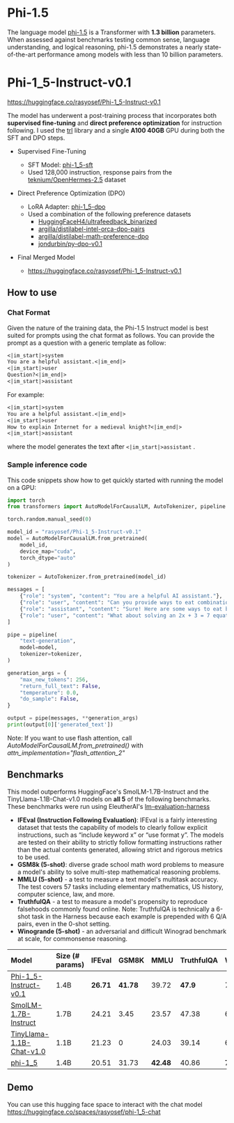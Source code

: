 # Phi-1.5
The language model [phi-1.5](https://huggingface.co/microsoft/phi-1_5) is a Transformer with **1.3 billion** parameters. When assessed against benchmarks testing common sense, language understanding, and logical reasoning, phi-1.5 demonstrates a nearly state-of-the-art performance among models with less than 10 billion parameters.

# Phi-1_5-Instruct-v0.1

https://huggingface.co/rasyosef/Phi-1_5-Instruct-v0.1

The model has underwent a post-training process that incorporates both **supervised fine-tuning** and **direct preference optimization** for instruction following. I used the [trl](https://huggingface.co/docs/trl/en/index) library and a single **A100 40GB** GPU during both the SFT and DPO steps.

- Supervised Fine-Tuning
  - SFT Model: [phi-1_5-sft](https://huggingface.co/rasyosef/phi-1_5-sft)
  - Used 128,000 instruction, response pairs from the [teknium/OpenHermes-2.5](https://huggingface.co/datasets/teknium/OpenHermes-2.5) dataset

- Direct Preference Optimization (DPO)
  - LoRA Adapter: [phi-1_5-dpo](https://huggingface.co/rasyosef/phi-1_5-dpo)
  - Used a combination of the following preference datasets
    - [HuggingFaceH4/ultrafeedback_binarized](https://huggingface.co/datasets/HuggingFaceH4/ultrafeedback_binarized)
    - [argilla/distilabel-intel-orca-dpo-pairs](https://huggingface.co/datasets/argilla/distilabel-intel-orca-dpo-pairs)
    - [argilla/distilabel-math-preference-dpo](https://huggingface.co/datasets/argilla/distilabel-math-preference-dpo)
    - [jondurbin/py-dpo-v0.1](https://huggingface.co/datasets/jondurbin/py-dpo-v0.1)

- Final Merged Model
    - https://huggingface.co/rasyosef/Phi-1_5-Instruct-v0.1

## How to use
### Chat Format

Given the nature of the training data, the Phi-1.5 Instruct model is best suited for prompts using the chat format as follows. 
You can provide the prompt as a question with a generic template as follow:
```markdown
<|im_start|>system
You are a helpful assistant.<|im_end|>
<|im_start|>user
Question?<|im_end|>
<|im_start|>assistant
```

For example:
```markdown
<|im_start|>system
You are a helpful assistant.<|im_end|>
<|im_start|>user
How to explain Internet for a medieval knight?<|im_end|>
<|im_start|>assistant
```
where the model generates the text after `<|im_start|>assistant` .

### Sample inference code

This code snippets show how to get quickly started with running the model on a GPU:

```python
import torch 
from transformers import AutoModelForCausalLM, AutoTokenizer, pipeline 

torch.random.manual_seed(0) 

model_id = "rasyosef/Phi-1_5-Instruct-v0.1"
model = AutoModelForCausalLM.from_pretrained( 
    model_id,  
    device_map="cuda",  
    torch_dtype="auto" 
) 

tokenizer = AutoTokenizer.from_pretrained(model_id) 

messages = [ 
    {"role": "system", "content": "You are a helpful AI assistant."}, 
    {"role": "user", "content": "Can you provide ways to eat combinations of bananas and dragonfruits?"}, 
    {"role": "assistant", "content": "Sure! Here are some ways to eat bananas and dragonfruits together: 1. Banana and dragonfruit smoothie: Blend bananas and dragonfruits together with some milk and honey. 2. Banana and dragonfruit salad: Mix sliced bananas and dragonfruits together with some lemon juice and honey."}, 
    {"role": "user", "content": "What about solving an 2x + 3 = 7 equation?"}, 
] 

pipe = pipeline( 
    "text-generation", 
    model=model, 
    tokenizer=tokenizer, 
) 

generation_args = { 
    "max_new_tokens": 256, 
    "return_full_text": False, 
    "temperature": 0.0, 
    "do_sample": False, 
} 

output = pipe(messages, **generation_args) 
print(output[0]['generated_text'])  
```

Note: If you want to use flash attention, call _AutoModelForCausalLM.from_pretrained()_ with _attn_implementation="flash_attention_2"_


## Benchmarks

This model outperforms HuggingFace's SmolLM-1.7B-Instruct and the TinyLlama-1.1B-Chat-v1.0 models on **all 5** of the following benchmarks. These benchmarks were run using EleutherAI's [lm-evaluation-harness](https://github.com/EleutherAI/lm-evaluation-harness)

- **IFEval (Instruction Following Evaluation)**: IFEval is a fairly interesting dataset that tests the capability of models to clearly follow explicit instructions, such as “include keyword x” or “use format y”. The models are tested on their ability to strictly follow formatting instructions rather than the actual contents generated, allowing strict and rigorous metrics to be used.
- **GSM8k (5-shot)**: diverse grade school math word problems to measure a model's ability to solve multi-step mathematical reasoning problems.
- **MMLU (5-shot)** - a test to measure a text model's multitask accuracy. The test covers 57 tasks including elementary mathematics, US history, computer science, law, and more.
- **TruthfulQA** - a test to measure a model's propensity to reproduce falsehoods commonly found online. Note: TruthfulQA is technically a 6-shot task in the Harness because each example is prepended with 6 Q/A pairs, even in the 0-shot setting.
- **Winogrande (5-shot)** - an adversarial and difficult Winograd benchmark at scale, for commonsense reasoning.

|Model|Size (# params)|IFEval|GSM8K|MMLU|TruthfulQA|Winogrande|
|:----|:--------------|:-----|:----|:---|:---------|:---------|
|[Phi-1_5-Instruct-v0.1](https://huggingface.co/rasyosef/Phi-1_5-Instruct-v0.1)|1.4B|**26.71**|**41.78**|39.72|**47.9**|70.4|
|[SmolLM-1.7B-Instruct](https://huggingface.co/HuggingFaceTB/SmolLM-1.7B-Instruct)|1.7B|24.21|3.45|23.57|47.38|63.61|
|[TinyLlama-1.1B-Chat-v1.0](https://huggingface.co/TinyLlama/TinyLlama-1.1B-Chat-v1.0)|1.1B|21.23|0|24.03|39.14|61.01|
|[phi-1_5](https://huggingface.co/microsoft/phi-1_5)|1.4B|20.51|31.73|**42.48**|40.86|**71.74**|

## Demo

You can use this hugging face space to interact with the chat model
https://huggingface.co/spaces/rasyosef/phi-1_5-chat